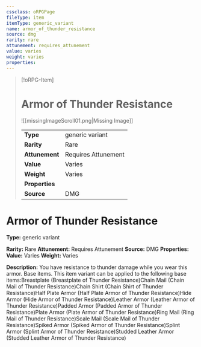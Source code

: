 ```yaml
---
cssclass: oRPGPage
fileType: item
itemType: generic_variant
name: armor_of_thunder_resistance
source: dmg
rarity: rare
attunement: requires_attunement
value: varies
weight: varies
properties:
---
```

> [!oRPG-Item]
> # Armor of Thunder Resistance
> ![[missingImageScroll01.png|Missing Image]]
>
> |  |   |
> |:--|---|
> |**Type** | generic variant |
> |**Rarity** | Rare |
> | **Attunement** | Requires Attunement |
> | **Value** | Varies |
>  | **Weight**| Varies |
>  |**Properties** |  |
> | **Source** | DMG |

#  Armor of Thunder Resistance
**Type:** generic variant

**Rarity:** Rare
**Attunement:** Requires Attunement
**Source:** DMG
**Properties:**
**Value:** Varies
**Weight:** Varies

**Description:** You have resistance to thunder damage while you wear this armor. Base items. This item variant can be applied to the following base items:Breastplate (Breastplate of Thunder Resistance)Chain Mail (Chain Mail of Thunder Resistance)Chain Shirt (Chain Shirt of Thunder Resistance)Half Plate Armor (Half Plate Armor of Thunder Resistance)Hide Armor (Hide Armor of Thunder Resistance)Leather Armor (Leather Armor of Thunder Resistance)Padded Armor (Padded Armor of Thunder Resistance)Plate Armor (Plate Armor of Thunder Resistance)Ring Mail (Ring Mail of Thunder Resistance)Scale Mail (Scale Mail of Thunder Resistance)Spiked Armor (Spiked Armor of Thunder Resistance)Splint Armor (Splint Armor of Thunder Resistance)Studded Leather Armor (Studded Leather Armor of Thunder Resistance)


